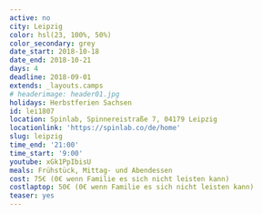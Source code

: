```yaml
---
active: no
city: Leipzig
color: hsl(23, 100%, 50%)
color_secondary: grey
date_start: 2018-10-18
date_end: 2018-10-21
days: 4
deadline: 2018-09-01
extends: _layouts.camps
# headerimage: header01.jpg
holidays: Herbstferien Sachsen
id: lei1807
location: Spinlab, Spinnereistraße 7, 04179 Leipzig
locationlink: 'https://spinlab.co/de/home'
slug: leipzig
time_end: '21:00'
time_start: '9:00'
youtube: xGk1PpIbisU
meals: Frühstück, Mittag- und Abendessen
cost: 75€ (0€ wenn Familie es sich nicht leisten kann)
costlaptop: 50€ (0€ wenn Familie es sich nicht leisten kann)
teaser: yes
---
```

